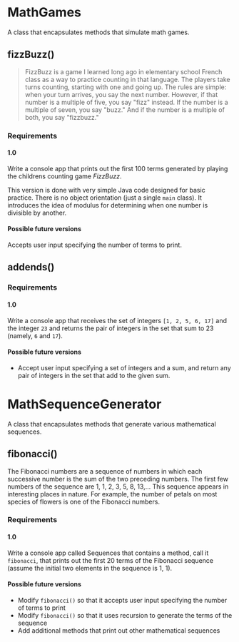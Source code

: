 # MathGames
A class that encapsulates methods that simulate math games.
## fizzBuzz()
>FizzBuzz is a game I learned long ago in elementary school French class as a way to practice counting in that language. The players take turns counting, starting with one and going up. The rules are simple: when your turn arrives, you say the next number. However, if that number is a multiple of five, you say "fizz" instead. If the number is a multiple of seven, you say "buzz." And if the number is a multiple of both, you say "fizzbuzz."
### Requirements
#### 1.0
Write a console app that prints out the first 100 terms generated by playing the childrens counting game *FizzBuzz*.

This version is done with very simple Java code designed for basic practice. There is no object orientation (just a single `main` class). It introduces the idea of modulus for determining when one number is divisible by another.

#### Possible future versions
Accepts user input specifying the number of terms to print.

## addends()
### Requirements
#### 1.0
Write a console app that receives the set of integers `[1, 2, 5, 6, 17]` and the integer `23` and returns the pair of integers in the set that sum to 23 (namely, `6` and `17`).
#### Possible future versions
* Accept user input specifying a set of integers and a sum, and return any pair of integers in the set that add to the given sum.

# MathSequenceGenerator
A class that encapsulates methods that generate various mathematical sequences.
## fibonacci()
The Fibonacci numbers are a sequence of numbers in which each successive number is the sum of the two preceding numbers. The first few numbers of the sequence are 1, 1, 2, 3, 5, 8, 13,… This sequence appears in interesting places in nature. For example, the number of petals on most species of flowers is one of the Fibonacci numbers.
### Requirements
#### 1.0
Write a console app called Sequences that contains a method, call it `fibonacci`, that prints out the first 20 terms of the Fibonacci sequence (assume the initial two elements in the sequence is 1, 1).
#### Possible future versions
* Modify `fibonacci()` so that it accepts user input specifying the number of terms to print
* Modify `fibonacci()` so that it uses recursion to generate the terms of the sequence
* Add additional methods that print out other mathematical sequences



